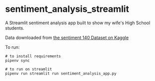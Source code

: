 # sentiment_analysis_streamlit
A Streamlit sentiment analysis app built to show my wife's High School students.

Data downloaded from [the sentiment 140 Dataset on Kaggle](https://www.kaggle.com/kazanova/sentiment140?select=training.1600000.processed.noemoticon.csv)

To run:
```
# to install requirements
pipenv sync 

# to run on streamlit
pipenv run streamlit run sentiment_analysis_app.py
```
